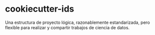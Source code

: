 # cookiecutter-ids
Una estructura de proyecto lógica, razonablemente estandarizada, pero flexible para realizar y compartir trabajos de ciencia de datos.
